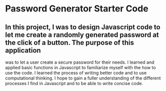 # Password Generator Starter Code

## In this project, I was to design Javascript code to let me create a randomly generated password at the click of a button. The purpose of this application
was to let a user create a secure password for their needs. I learned and applied basic functions in Javascript to familiarize myself with the how to use the
code. I learned the process of writing better code and to use computational thinking. I hope to gain a fuller understanding of the different processes I find 
in Javascript and to be able to write concise code. 